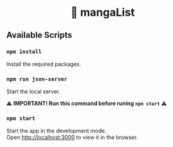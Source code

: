 <h1 align="center">📖 mangaList</h1>

## Available Scripts

### `npm install`

Install the required packages.

### `npm run json-server`

Start the local server.

⚠️ **IMPORTANT! Run this command before runing `npm start`** ⚠️

### `npm start`

Start the app in the development mode.\
Open [http://localhost:3000](http://localhost:3000) to view it in the browser.
